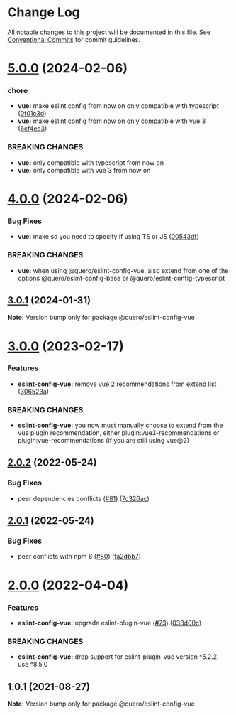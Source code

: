 # Change Log

All notable changes to this project will be documented in this file.
See [Conventional Commits](https://conventionalcommits.org) for commit guidelines.

# [5.0.0](https://github.com/quero-edu/guidelines/compare/@quero/eslint-config-vue@4.0.0...@quero/eslint-config-vue@5.0.0) (2024-02-06)


### chore

* **vue:** make eslint config from now on only compatible with typescript ([0f01c3d](https://github.com/quero-edu/guidelines/commit/0f01c3da22c430cb3a5a80fe0ff705dfc03b404f))
* **vue:** make eslint config from now on only compatible with vue 3 ([6cf4ee3](https://github.com/quero-edu/guidelines/commit/6cf4ee3e901741c7c51bb9b228ed9858312735c4))


### BREAKING CHANGES

* **vue:** only compatible with typescript from now on
* **vue:** only compatible with vue 3 from now on





# [4.0.0](https://github.com/quero-edu/guidelines/compare/@quero/eslint-config-vue@3.0.1...@quero/eslint-config-vue@4.0.0) (2024-02-06)


### Bug Fixes

* **vue:** make so you need to specify if using TS or JS ([00543df](https://github.com/quero-edu/guidelines/commit/00543df3676091d05306928fabce811830b65b06))


### BREAKING CHANGES

* **vue:** when using @quero/eslint-config-vue, also extend from
one of the options @quero/eslint-config-base or @quero/eslint-config-typescript





## [3.0.1](https://github.com/quero-edu/guidelines/compare/@quero/eslint-config-vue@3.0.0...@quero/eslint-config-vue@3.0.1) (2024-01-31)

**Note:** Version bump only for package @quero/eslint-config-vue





# [3.0.0](https://github.com/quero-edu/guidelines/compare/@quero/eslint-config-vue@2.0.2...@quero/eslint-config-vue@3.0.0) (2023-02-17)


### Features

* **eslint-config-vue:** remove vue 2 recommendations from extend list ([306523a](https://github.com/quero-edu/guidelines/commit/306523a4a702884b1ae783203e703082cfbe9649))


### BREAKING CHANGES

* **eslint-config-vue:** you now must manually choose to extend from the vue plugin recommendation, either plugin:vue3-recommendations or plugin:vue-recommendations (if you are still using vue@2)





## [2.0.2](https://github.com/quero-edu/guidelines/compare/@quero/eslint-config-vue@2.0.1...@quero/eslint-config-vue@2.0.2) (2022-05-24)


### Bug Fixes

* peer dependencies conflicts ([#81](https://github.com/quero-edu/guidelines/issues/81)) ([7c326ac](https://github.com/quero-edu/guidelines/commit/7c326ac08a2a5de31bcf9a72b0ec9b8dcccaf2e4))





## [2.0.1](https://github.com/quero-edu/guidelines/compare/@quero/eslint-config-vue@2.0.0...@quero/eslint-config-vue@2.0.1) (2022-05-24)


### Bug Fixes

* peer conflicts with npm 8 ([#80](https://github.com/quero-edu/guidelines/issues/80)) ([fa2dbb7](https://github.com/quero-edu/guidelines/commit/fa2dbb721c78c9ddb15d059865a6a19b60d844e2))





# [2.0.0](https://github.com/quero-edu/guidelines/compare/@quero/eslint-config-vue@1.0.1...@quero/eslint-config-vue@2.0.0) (2022-04-04)


### Features

* **eslint-config-vue:** upgrade eslint-plugin-vue ([#73](https://github.com/quero-edu/guidelines/issues/73)) ([038d00c](https://github.com/quero-edu/guidelines/commit/038d00c50a8ccf3f7c95315aa47a8c28c1a2d6dc))


### BREAKING CHANGES

* **eslint-config-vue:** drop support for eslint-plugin-vue version ^5.2.2, use ^8.5.0





## 1.0.1 (2021-08-27)

**Note:** Version bump only for package @quero/eslint-config-vue
